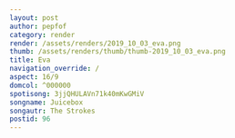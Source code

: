 ```yaml
---
layout: post
author: pepfof
category: render
render: /assets/renders/2019_10_03_eva.png
thumb: /assets/renders/thumb/thumb-2019_10_03_eva.png
title: Eva
navigation_override: /
aspect: 16/9
domcol: ^000000
spotisong: 3jjQHULAVn71k40mKwGMiV
songname: Juicebox
songautr: The Strokes
postid: 96
---
```


<!--USER BEGIN 1-->

<!--USER END 1-->

<!--more-->
<!--USER BEGIN 2-->

<!--USER END 2-->

